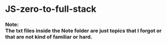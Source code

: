 # JS-zero-to-full-stack

<div>
<h3>Note: <br>The txt files inside the Note folder are just topics that I forgot or that are not kind of familiar or hard.</h3>
</div>
